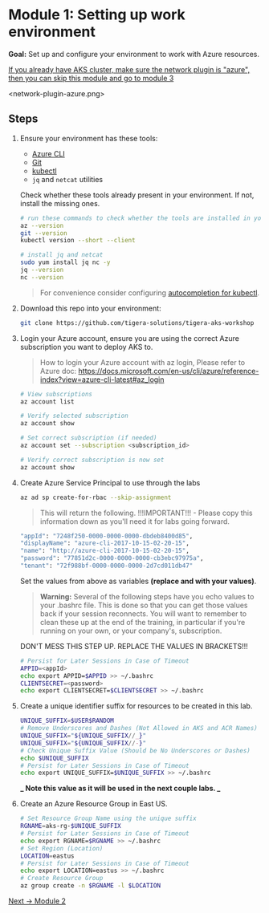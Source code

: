# Module 1: Setting up work environment

**Goal:** Set up and configure your environment to work with Azure resources.

[If you already have AKS cluster, make sure the network plugin is "azure", then you can skip this module and go to module 3](../modules/joining-aks-to-calico-cloud.md)

<network-plugin-azure.png>

## Steps

1. Ensure your environment has these tools:

    - [Azure CLI](https://docs.microsoft.com/en-us/cli/azure/install-azure-cli)
    - [Git](https://git-scm.com/book/en/v2/Getting-Started-Installing-Git)
    - [kubectl](https://kubernetes.io/docs/tasks/tools/)
    - `jq` and `netcat` utilities

    Check whether these tools already present in your environment. If not, install the missing ones.

    ```bash
    # run these commands to check whether the tools are installed in your environment
    az --version
    git --version
    kubectl version --short --client

    # install jq and netcat
    sudo yum install jq nc -y
    jq --version
    nc --version
    ```

    >For convenience consider configuring [autocompletion for kubectl](https://kubernetes.io/docs/tasks/tools/included/optional-kubectl-configs-bash-linux/#enable-kubectl-autocompletion).

2. Download this repo into your environment:

    ```bash
    git clone https://github.com/tigera-solutions/tigera-aks-workshop  
    ``` 

3. Login your Azure account, ensure you are using the correct Azure subscription you want to deploy AKS to.  
    >How to login your Azure account with az login, Please refer to Azure doc:
    https://docs.microsoft.com/en-us/cli/azure/reference-index?view=azure-cli-latest#az_login

   ```bash
   # View subscriptions
   az account list

   # Verify selected subscription
   az account show

   # Set correct subscription (if needed)
   az account set --subscription <subscription_id>

   # Verify correct subscription is now set
   az account show
   ```   

4. Create Azure Service Principal to use through the labs
   ```bash
   az ad sp create-for-rbac --skip-assignment
   ```

   >This will return the following. !!!IMPORTANT!!! - Please copy this information down as you'll need it for labs going forward.

   ```bash
   "appId": "7248f250-0000-0000-0000-dbdeb8400d85",
   "displayName": "azure-cli-2017-10-15-02-20-15",
   "name": "http://azure-cli-2017-10-15-02-20-15",
   "password": "77851d2c-0000-0000-0000-cb3ebc97975a",
   "tenant": "72f988bf-0000-0000-0000-2d7cd011db47"
   ```

   Set the values from above as variables **(replace <appId> and <password> with your values)**.

    >**Warning:** Several of the following steps have you echo values to your .bashrc file. This is done so that you can get those values back if your session reconnects. You will want to remember to clean these up at the end of the training, in particular if you're running on your own, or your company's, subscription.

    DON'T MESS THIS STEP UP. REPLACE THE VALUES IN BRACKETS!!!

    ```bash
    # Persist for Later Sessions in Case of Timeout
    APPID=<appId>
    echo export APPID=$APPID >> ~/.bashrc
    CLIENTSECRET=<password>
    echo export CLIENTSECRET=$CLIENTSECRET >> ~/.bashrc
    ```


5. Create a unique identifier suffix for resources to be created in this lab.

   ```bash
   UNIQUE_SUFFIX=$USER$RANDOM
   # Remove Underscores and Dashes (Not Allowed in AKS and ACR Names)
   UNIQUE_SUFFIX="${UNIQUE_SUFFIX//_}"
   UNIQUE_SUFFIX="${UNIQUE_SUFFIX//-}"
   # Check Unique Suffix Value (Should be No Underscores or Dashes)
   echo $UNIQUE_SUFFIX
   # Persist for Later Sessions in Case of Timeout
   echo export UNIQUE_SUFFIX=$UNIQUE_SUFFIX >> ~/.bashrc
   ```

   **_ Note this value as it will be used in the next couple labs. _**    


6. Create an Azure Resource Group in East US.

   ```bash
   # Set Resource Group Name using the unique suffix
   RGNAME=aks-rg-$UNIQUE_SUFFIX
   # Persist for Later Sessions in Case of Timeout
   echo export RGNAME=$RGNAME >> ~/.bashrc
   # Set Region (Location)
   LOCATION=eastus
   # Persist for Later Sessions in Case of Timeout
   echo export LOCATION=eastus >> ~/.bashrc
   # Create Resource Group
   az group create -n $RGNAME -l $LOCATION
   ```

[Next -> Module 2](../modules/creating-aks-cluster.md)

